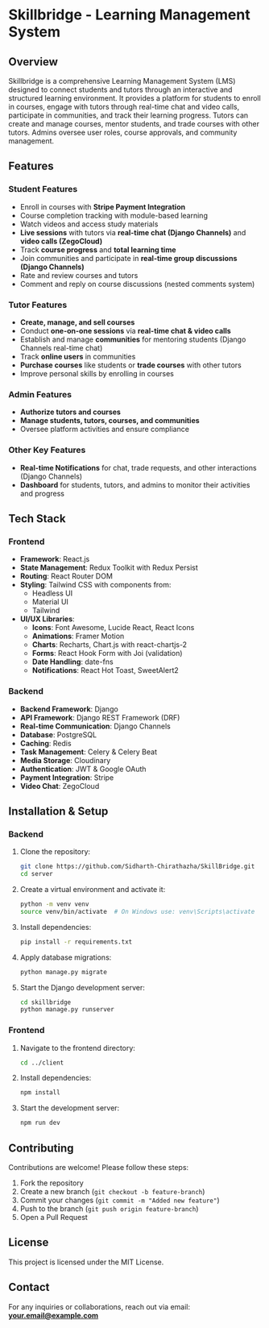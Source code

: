 # Skillbridge - Learning Management System

## Overview
Skillbridge is a comprehensive Learning Management System (LMS) designed to connect students and tutors through an interactive and structured learning environment. It provides a platform for students to enroll in courses, engage with tutors through real-time chat and video calls, participate in communities, and track their learning progress. Tutors can create and manage courses, mentor students, and trade courses with other tutors. Admins oversee user roles, course approvals, and community management.

## Features
### Student Features
- Enroll in courses with **Stripe Payment Integration**
- Course completion tracking with module-based learning
- Watch videos and access study materials
- **Live sessions** with tutors via **real-time chat (Django Channels)** and **video calls (ZegoCloud)**
- Track **course progress** and **total learning time**
- Join communities and participate in **real-time group discussions (Django Channels)**
- Rate and review courses and tutors
- Comment and reply on course discussions (nested comments system)

### Tutor Features
- **Create, manage, and sell courses**
- Conduct **one-on-one sessions** via **real-time chat & video calls**
- Establish and manage **communities** for mentoring students (Django Channels real-time chat)
- Track **online users** in communities
- **Purchase courses** like students or **trade courses** with other tutors
- Improve personal skills by enrolling in courses

### Admin Features
- **Authorize tutors and courses**
- **Manage students, tutors, courses, and communities**
- Oversee platform activities and ensure compliance

### Other Key Features
- **Real-time Notifications** for chat, trade requests, and other interactions (Django Channels)
- **Dashboard** for students, tutors, and admins to monitor their activities and progress

## Tech Stack
### Frontend
- **Framework**: React.js
- **State Management**: Redux Toolkit with Redux Persist
- **Routing**: React Router DOM
- **Styling**: Tailwind CSS with components from:
  - Headless UI
  - Material UI
  - Tailwind
- **UI/UX Libraries**:
  - **Icons**: Font Awesome, Lucide React, React Icons
  - **Animations**: Framer Motion
  - **Charts**: Recharts, Chart.js with react-chartjs-2
  - **Forms**: React Hook Form with Joi (validation)
  - **Date Handling**: date-fns
  - **Notifications**: React Hot Toast, SweetAlert2

### Backend
- **Backend Framework**: Django
- **API Framework**: Django REST Framework (DRF)
- **Real-time Communication**: Django Channels
- **Database**: PostgreSQL
- **Caching**: Redis
- **Task Management**: Celery & Celery Beat
- **Media Storage**: Cloudinary
- **Authentication**: JWT & Google OAuth
- **Payment Integration**: Stripe
- **Video Chat**: ZegoCloud

## Installation & Setup
### Backend
1. Clone the repository:
   ```sh
   git clone https://github.com/Sidharth-Chirathazha/SkillBridge.git
   cd server
   ```
2. Create a virtual environment and activate it:
   ```sh
   python -m venv venv
   source venv/bin/activate  # On Windows use: venv\Scripts\activate
   ```
3. Install dependencies:
   ```sh
   pip install -r requirements.txt
   ```
4. Apply database migrations:
   ```sh
   python manage.py migrate
   ```
5. Start the Django development server:
   ```sh
   cd skillbridge
   python manage.py runserver
   ```

### Frontend
1. Navigate to the frontend directory:
   ```sh
   cd ../client
   ```
2. Install dependencies:
   ```sh
   npm install
   ```
3. Start the development server:
   ```sh
   npm run dev
   ```

## Contributing
Contributions are welcome! Please follow these steps:
1. Fork the repository
2. Create a new branch (`git checkout -b feature-branch`)
3. Commit your changes (`git commit -m "Added new feature"`)
4. Push to the branch (`git push origin feature-branch`)
5. Open a Pull Request

## License
This project is licensed under the MIT License.

## Contact
For any inquiries or collaborations, reach out via email: **your.email@example.com**

